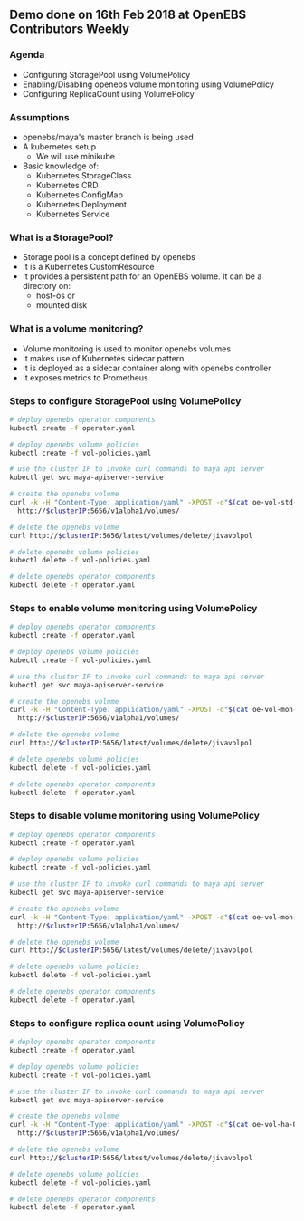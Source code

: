 ## Demo done on 16th Feb 2018 at OpenEBS Contributors Weekly

### Agenda
- Configuring StoragePool using VolumePolicy
- Enabling/Disabling openebs volume monitoring using VolumePolicy
- Configuring ReplicaCount using VolumePolicy

### Assumptions
- openebs/maya's master branch is being used
- A kubernetes setup
  - We will use minikube
- Basic knowledge of:
  - Kubernetes StorageClass
  - Kubernetes CRD
  - Kubernetes ConfigMap
  - Kubernetes Deployment
  - Kubernetes Service

### What is a StoragePool?
- Storage pool is a concept defined by openebs
- It is a Kubernetes CustomResource
- It provides a persistent path for an OpenEBS volume. It can be a directory on:
  - host-os or
  - mounted disk

### What is a volume monitoring?
- Volume monitoring is used to monitor openebs volumes
- It makes use of Kubernetes sidecar pattern
- It is deployed as a sidecar container along with openebs controller
- It exposes metrics to Prometheus

### Steps to configure StoragePool using VolumePolicy

```bash
# deploy openebs operator components
kubectl create -f operator.yaml

# deploy openebs volume policies
kubectl create -f vol-policies.yaml

# use the cluster IP to invoke curl commands to maya api server
kubectl get svc maya-apiserver-service

# create the openebs volume
curl -k -H "Content-Type: application/yaml" -XPOST -d"$(cat oe-vol-std-060.yaml)" \
  http://$clusterIP:5656/v1alpha1/volumes/

# delete the openebs volume
curl http://$clusterIP:5656/latest/volumes/delete/jivavolpol

# delete openebs volume policies
kubectl delete -f vol-policies.yaml

# delete openebs operator components
kubectl delete -f operator.yaml
```

### Steps to enable volume monitoring using VolumePolicy
```bash
# deploy openebs operator components
kubectl create -f operator.yaml

# deploy openebs volume policies
kubectl create -f vol-policies.yaml

# use the cluster IP to invoke curl commands to maya api server
kubectl get svc maya-apiserver-service

# create the openebs volume
curl -k -H "Content-Type: application/yaml" -XPOST -d"$(cat oe-vol-mon-on-060.yaml)" \
  http://$clusterIP:5656/v1alpha1/volumes/

# delete the openebs volume
curl http://$clusterIP:5656/latest/volumes/delete/jivavolpol

# delete openebs volume policies
kubectl delete -f vol-policies.yaml

# delete openebs operator components
kubectl delete -f operator.yaml
```

### Steps to disable volume monitoring using VolumePolicy
```bash
# deploy openebs operator components
kubectl create -f operator.yaml

# deploy openebs volume policies
kubectl create -f vol-policies.yaml

# use the cluster IP to invoke curl commands to maya api server
kubectl get svc maya-apiserver-service

# create the openebs volume
curl -k -H "Content-Type: application/yaml" -XPOST -d"$(cat oe-vol-mon-off-060.yaml)" \
  http://$clusterIP:5656/v1alpha1/volumes/

# delete the openebs volume
curl http://$clusterIP:5656/latest/volumes/delete/jivavolpol

# delete openebs volume policies
kubectl delete -f vol-policies.yaml

# delete openebs operator components
kubectl delete -f operator.yaml
```

### Steps to configure replica count using VolumePolicy
```bash
# deploy openebs operator components
kubectl create -f operator.yaml

# deploy openebs volume policies
kubectl create -f vol-policies.yaml

# use the cluster IP to invoke curl commands to maya api server
kubectl get svc maya-apiserver-service

# create the openebs volume
curl -k -H "Content-Type: application/yaml" -XPOST -d"$(cat oe-vol-ha-060.yaml)" \
  http://$clusterIP:5656/v1alpha1/volumes/

# delete the openebs volume
curl http://$clusterIP:5656/latest/volumes/delete/jivavolpol

# delete openebs volume policies
kubectl delete -f vol-policies.yaml

# delete openebs operator components
kubectl delete -f operator.yaml
```

